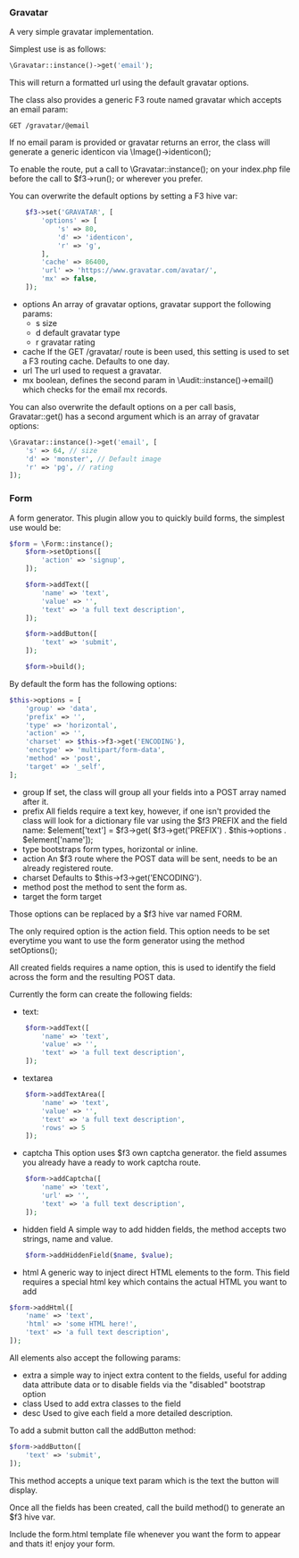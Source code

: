 ### Gravatar
A very simple gravatar implementation.

Simplest use is as follows:
```php
\Gravatar::instance()->get('email');
```
This will return a formatted url using the default gravatar options.

The class also provides a generic F3 route named gravatar which accepts an email param:

```
GET /gravatar/@email
```

If no email param is provided or gravatar returns an error, the class will generate a generic identicon via \Image()->identicon();

To enable the route, put a call to \Gravatar::instance(); on your index.php file before the call to $f3->run(); or wherever you prefer.

You can overwrite the default options by setting a F3 hive var:

```php
	$f3->set('GRAVATAR', [
		'options' => [
			's' => 80,
			'd' => 'identicon',
			'r' => 'g',
		],
		'cache' => 86400,
		'url' => 'https://www.gravatar.com/avatar/',
		'mx' => false,
	]);
```

- options An array of gravatar options, gravatar support the following params:
  - s size
  - d default gravatar type
  - r gravatar rating
- cache If the GET /gravatar/ route is been used, this setting is used to set a F3 routing cache. Defaults to one day.
- url The url used to request a gravatar.
- mx boolean, defines the second param in \Audit::instance()->email() which checks for the email mx records.

You can also overwrite the default options on a per call basis, Gravatar::get() has a second argument which is an array of gravatar options:

```php
\Gravatar::instance()->get('email', [
	's' => 64, // size
	'd' => 'monster', // Default image
	'r' => 'pg', // rating
]);
```

### Form
A form generator. This plugin allow you to quickly build forms, the simplest use would be:

```php
$form = \Form::instance();
	$form->setOptions([
		'action' => 'signup',
	]);

	$form->addText([
		'name' => 'text',
		'value' => '',
		'text' => 'a full text description',
	]);

	$form->addButton([
		'text' => 'submit',
	]);

	$form->build();
```

By default the form has the following options:

```php
$this->options = [
	'group' => 'data',
	'prefix' => '',
	'type' => 'horizontal',
	'action' => '',
	'charset' => $this->f3->get('ENCODING'),
	'enctype' => 'multipart/form-data',
	'method' => 'post',
	'target' => '_self',
];
```
- group If set, the class will group all your fields into a POST array named after it.
- prefix All fields require a text key, however, if one isn't provided the class will look for a dictionary file var using the $f3 PREFIX and the field name:
 $element['text'] = $f3->get( $f3->get('PREFIX') . $this->options . $element['name']);
 - type bootstraps form types, horizontal or inline.
 - action An $f3 route where the POST data will be sent, needs to be an already registered route.
 - charset Defaults to $this->f3->get('ENCODING').
 - method post the method to sent the form as.
 - target the form target

Those options can be replaced by a $f3 hive var named FORM.

The only required option is the action field. This option needs to be set everytime you want to use the form generator using the method setOptions();

All created fields requires a name option, this is used to identify the field across the form and the resulting POST data.

Currently the form can create the following fields:

- text:
```php
	$form->addText([
		'name' => 'text',
		'value' => '',
		'text' => 'a full text description',
	]);
```
- textarea
```php
	$form->addTextArea([
		'name' => 'text',
		'value' => '',
		'text' => 'a full text description',
		'rows' => 5
	]);
```
- captcha This option uses $f3 own captcha generator. the field assumes you already have a ready to work captcha route.
```php
	$form->addCaptcha([
		'name' => 'text',
		'url' => '',
		'text' => 'a full text description',
	]);
```
- hidden field  A simple way to add hidden fields, the method accepts two strings, name and value.
```php
	$form->addHiddenField($name, $value);
```
- html  A generic way to inject direct HTML elements to the form. This field requires a special html key which contains the actual HTML you want to add
```php
$form->addHtml([
	'name' => 'text',
	'html' => 'some HTML here!',
	'text' => 'a full text description',
]);
```

All elements also accept the following params:
- extra a simple way to inject extra content to the fields, useful for adding data attribute data or to disable fields via the "disabled" bootstrap option
- class Used to add extra classes to the field
- desc Used to give each field a more detailed description.

To add a submit button call the addButton method:
```php
$form->addButton([
	'text' => 'submit',
]);
```
This method accepts a unique text param which is the text the button will display.

Once all the fields has been created, call the build method() to generate an $f3 hive var.

Include the form.html template file whenever you want the form to appear and thats it! enjoy your form.
